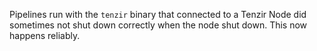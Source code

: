 Pipelines run with the `tenzir` binary that connected to a Tenzir Node did
sometimes not shut down correctly when the node shut down. This now happens
reliably.
